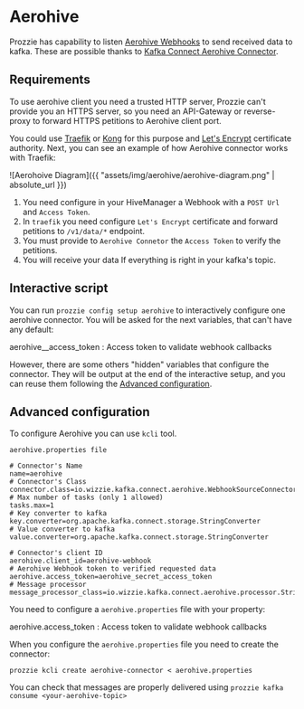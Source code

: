 ---
---

# Aerohive

Prozzie has capability to listen [Aerohive Webhooks](https://developer.aerohive.com/docs/webhooks) to send received data to kafka. These are possible thanks to [Kafka Connect Aerohive Connector](https://github.com/wizzie-io/kafka-connect-aerohive).

## Requirements

To use aerohive client you need a trusted HTTP server, Prozzie can't provide you an HTTPS server, so you need an API-Gateway or reverse-proxy to forward HTTPS petitions to Aerohive client port.

You could use [Traefik](https://traefik.io/) or [Kong](https://konghq.com/) for this purpose and [Let's Encrypt](https://letsencrypt.org/) certificate authority. Next, you can see an example of how Aerohive connector works with Traefik:

![Aerohoive Diagram]({{ "assets/img/aerohive/aerohive-diagram.png" | absolute_url }})

1. You need configure in your HiveManager a Webhook with a `POST Url` and `Access Token`.
2. In `traefik` you need configure `Let's Encrypt` certificate and forward petitions to `/v1/data/*` endpoint.
3. You must provide to `Aerohive Connetor` the `Access Token` to verify the petitions.
4. You will receive your data If everything is right in your kafka's topic.

## Interactive script

You can run `prozzie config setup aerohive` to interactively configure one aerohive connector. You will be asked for the next variables, that can't have any default:

aerohive__access_token
: Access token to validate webhook callbacks

However, there are some others "hidden" variables that configure the connector.
They will be output at the end of the interactive setup, and you can reuse them
following the [Advanced configuration](#Advanced-configuration).

## Advanced configuration

To configure Aerohive you can use `kcli` tool.

`aerohive.properties file`

```properties
# Connector's Name
name=aerohive
# Connector's Class
connector.class=io.wizzie.kafka.connect.aerohive.WebhookSourceConnector
# Max number of tasks (only 1 allowed)
tasks.max=1
# Key converter to kafka
key.converter=org.apache.kafka.connect.storage.StringConverter
# Value converter to kafka
value.converter=org.apache.kafka.connect.storage.StringConverter

# Connector's client ID
aerohive.client_id=aerohive-webhook
# Aerohive Webhook token to verified requested data
aerohive.access_token=aerohive_secret_access_token
# Message processor
message_processor_class=io.wizzie.kafka.connect.aerohive.processor.StringProcessor
```

You need to configure a `aerohive.properties` file with your property:

aerohive.access_token
: Access token to validate webhook callbacks

When you configure the `aerohive.properties` file you need to create the connector:

`prozzie kcli create aerohive-connector < aerohive.properties`

You can check that messages are properly delivered using `prozzie kafka consume <your-aerohive-topic>`
